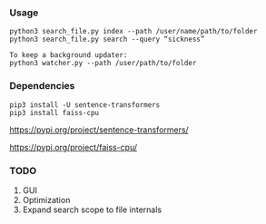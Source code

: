 ### Usage
```
python3 search_file.py index --path /user/name/path/to/folder
python3 search_file.py search --query “sickness”

To keep a background updater:
python3 watcher.py --path /user/path/to/folder
```

### Dependencies
```
pip3 install -U sentence-transformers
pip3 install faiss-cpu
```
https://pypi.org/project/sentence-transformers/

https://pypi.org/project/faiss-cpu/

### TODO
1. GUI
2. Optimization
3. Expand search scope to file internals
